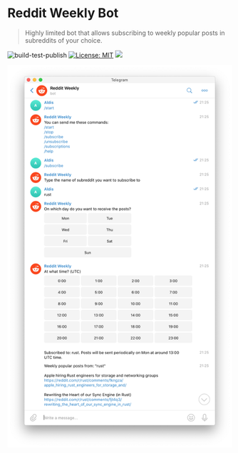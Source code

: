# Reddit Weekly Bot
> Highly limited bot that allows subscribing to weekly popular posts in subreddits of your choice.

![build-test-publish](https://github.com/aldis-ameriks/reddit-bot/workflows/build-test-publish/badge.svg)
[![License: MIT](https://img.shields.io/badge/License-MIT-yellow.svg)](https://opensource.org/licenses/MIT)
[![](https://img.shields.io/badge/telegram-t.me%2Fredditweeklybot-blueviolet)](https://t.me/redditweeklybot)


<p align="center">
  <img src="bot.png" width="668">
</p>
